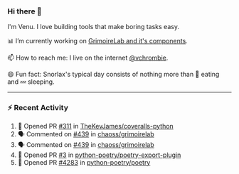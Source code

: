 ### Hi there 👋

I'm Venu. I love building tools that make boring tasks easy.

📊 I’m currently working on [GrimoireLab and it's components](https://chaoss.github.io/grimoirelab).

📫 How to reach me: I live on the internet [@vchrombie](https://www.google.co.in/search?q=vchrombie).

😄 Fun fact: Snorlax's typical day consists of nothing more than :doughnut: eating and :zzz: sleeping.

---

### :zap: Recent Activity

<!--START_SECTION:activity-->
1. 💪 Opened PR [#311](https://github.com/TheKevJames/coveralls-python/pull/311) in [TheKevJames/coveralls-python](https://github.com/TheKevJames/coveralls-python)
2. 🗣 Commented on [#439](https://github.com/chaoss/grimoirelab/issues/439) in [chaoss/grimoirelab](https://github.com/chaoss/grimoirelab)
3. 🗣 Commented on [#439](https://github.com/chaoss/grimoirelab/issues/439) in [chaoss/grimoirelab](https://github.com/chaoss/grimoirelab)
4. 💪 Opened PR [#3](https://github.com/python-poetry/poetry-export-plugin/pull/3) in [python-poetry/poetry-export-plugin](https://github.com/python-poetry/poetry-export-plugin)
5. 💪 Opened PR [#4283](https://github.com/python-poetry/poetry/pull/4283) in [python-poetry/poetry](https://github.com/python-poetry/poetry)
<!--END_SECTION:activity-->

<!--
**vchrombie/vchrombie** is a ✨ _special_ ✨ repository because its `README.md` (this file) appears on your GitHub profile.

Here are some ideas to get you started:

- 🔭 I’m currently working on ...
- 🌱 I’m currently learning ...
- 👯 I’m looking to collaborate on ...
- 🤔 I’m looking for help with ...
- 💬 Ask me about ...
- 📫 How to reach me: ...
- 😄 Pronouns: ...
- ⚡ Fun fact: ...
-->
